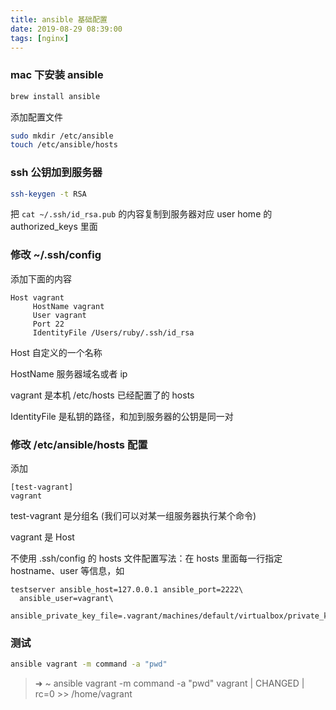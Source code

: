 ```yaml
---
title: ansible 基础配置
date: 2019-08-29 08:39:00
tags: [nginx]
---
```



### mac 下安装 ansible

```bash
brew install ansible
```

添加配置文件

```bash
sudo mkdir /etc/ansible
touch /etc/ansible/hosts
```


### ssh 公钥加到服务器

```bash
ssh-keygen -t RSA
```

把 `cat ~/.ssh/id_rsa.pub` 的内容复制到服务器对应 user home 的 authorized_keys 里面


### 修改  ~/.ssh/config

添加下面的内容

```
Host vagrant
     HostName vagrant
     User vagrant
     Port 22
     IdentityFile /Users/ruby/.ssh/id_rsa
```

Host 自定义的一个名称

HostName 服务器域名或者 ip

vagrant 是本机 /etc/hosts 已经配置了的 hosts

IdentityFile 是私钥的路径，和加到服务器的公钥是同一对


### 修改 /etc/ansible/hosts 配置

添加

```
[test-vagrant]
vagrant
```

test-vagrant 是分组名 (我们可以对某一组服务器执行某个命令)

vagrant 是 Host 

不使用 .ssh/config 的 hosts 文件配置写法：在 hosts 里面每一行指定 hostname、user 等信息，如

```
testserver ansible_host=127.0.0.1 ansible_port=2222\
  ansible_user=vagrant\
  ansible_private_key_file=.vagrant/machines/default/virtualbox/private_key
```


### 测试 

```bash
ansible vagrant -m command -a "pwd"
```

> ➜  ~ ansible vagrant -m command -a "pwd"
> vagrant | CHANGED | rc=0 >>
> /home/vagrant

